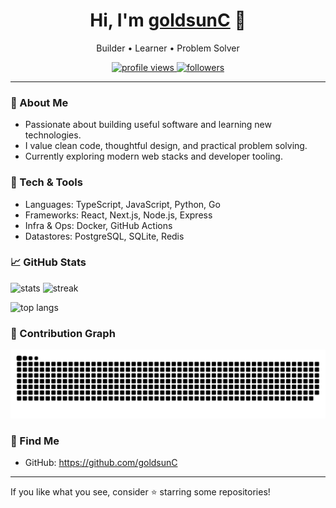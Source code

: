 <h1 align="center">Hi, I'm <a href="https://github.com/goldsunC">goldsunC</a> 👋</h1>
<p align="center">Builder • Learner • Problem Solver</p>

<p align="center">
  <a href="https://github.com/goldsunC">
    <img src="https://komarev.com/ghpvc/?username=goldsunC&label=Profile%20Views&color=0e75b6&style=flat" alt="profile views" />
  </a>
  <a href="https://github.com/goldsunC?tab=followers">
    <img src="https://img.shields.io/github/followers/goldsunC?label=Followers&style=flat&color=0e75b6" alt="followers" />
  </a>
</p>

---

### 🙋 About Me
- Passionate about building useful software and learning new technologies.
- I value clean code, thoughtful design, and practical problem solving.
- Currently exploring modern web stacks and developer tooling.

### 🧰 Tech & Tools
- Languages: TypeScript, JavaScript, Python, Go
- Frameworks: React, Next.js, Node.js, Express
- Infra & Ops: Docker, GitHub Actions
- Datastores: PostgreSQL, SQLite, Redis

### 📈 GitHub Stats
<p>
  <img height="160" src="https://github-readme-stats.vercel.app/api?username=goldsunC&show_icons=true&theme=default&hide_border=true" alt="stats" />
  <img height="160" src="https://github-readme-streak-stats.herokuapp.com/?user=goldsunC&theme=default&hide_border=true" alt="streak" />
</p>
<p>
  <img height="160" src="https://github-readme-stats.vercel.app/api/top-langs/?username=goldsunC&layout=compact&hide_border=true" alt="top langs" />
</p>

### 🐍 Contribution Graph
<p>
  <img src="https://raw.githubusercontent.com/Platane/snk/output/github-contribution-grid-snake.svg" alt="snake" />
</p>

### 🔗 Find Me
- GitHub: https://github.com/goldsunC

---

If you like what you see, consider ⭐️ starring some repositories!


